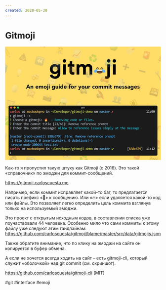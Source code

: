 ```yaml
---
created: 2020-05-30
---
```


# Gitmoji

![Gitmoji promo](gitmoji.jpeg "Gitmoji promo")

Как-то я пропустил такую штуку как Gitmoji (с 2016).
Это такой «справочник» по эмоджи для коммит-сообщений.

https://gitmoji.carloscuesta.me

Например, если коммит исправляет какой-то баг, то предлагается писать префикс «🐛» к сообщению.
Или «🔥» если удаляется какой-то код или файлы. Это позволяет легко определить цель коммита взглянув только на используемый эмоджи.

Это проект с открытым исходным кодов, в составлении списка уже поучаствовали 44 человека.
Особенно мило что сами коммиты к этому файлу уже следуют этим гайдлайнам: 
https://github.com/carloscuesta/gitmoji/blame/master/src/data/gitmojis.json

Также обратите внимание, что по клику на эмоджи на сайте он копируется в буфер обмена. 

А если не хочется всегда ходить на сайт – есть gitmoji-cli, который служит «оболочкой» над git commit (см. скриншот).

https://github.com/carloscuesta/gitmoji-cli (MIT)

#git #interface #emoji
